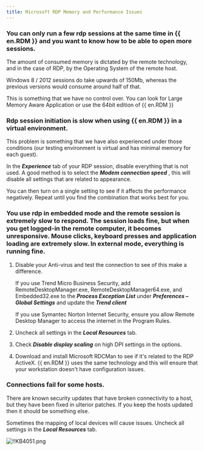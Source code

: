 ```yaml
---
title: Microsoft RDP Memory and Performance Issues
---
```

### You can only run a few rdp sessions at the same time in {{ en.RDM }} and you want to know how to be able to open more sessions.
The amount of consumed memory is dictated by the remote technology, and in the case of RDP, by the Operating System of the remote host.  

Windows 8 / 2012 sessions do take upwards of 150Mb, whereas the previous versions would consume around half of that.  

This is something that we have no control over. You can look for Large Memory Aware Application or use the 64bit edition of {{ en.RDM }}

### Rdp session initiation is slow when using {{ en.RDM }} in a virtual environment.

This problem is something that we have also experienced under those conditions (our testing environment is virtual and has minimal memory for each guest).  

In the ***Experience*** tab of your RDP session, disable everything that is not used. A good method is to select the ***Modem connection speed*** , this will disable all settings that are related to appearance.  

You can then turn on a single setting to see if it affects the performance negatively. Repeat until you find the combination that works best for you.  

### You use rdp in embedded mode and the remote session is extremely slow to respond. The session loads fine, but when you get logged-in the remote computer, it becomes unresponsive. Mouse clicks, keyboard presses and application loading are extremely slow. In external mode, everything is running fine.

1. Disable your Anti-virus and test the connection to see of this make a difference.  

    If you use Trend Micro Business Security, add RemoteDesktopManager.exe, RemoteDesktopManager64.exe, and Embedded32.exe to the ***Process Exception List*** under ***Preferences – Global Settings*** and update the ***Trend client***  

    If you use Symantec Norton Internet Security, ensure you allow Remote Desktop Manager to access the internet in the Program Rules.  

1. Uncheck all settings in the ***Local Resources*** tab.
1. Check ***Disable display scaling*** on high DPI settings in the options.
1. Download and install Microsoft RDCMan to see if it's related to the RDP ActiveX. {{ en.RDM }} uses the same technology and this will ensure that your workstation doesn't have configuration issues.  

### Connections fail for some hosts.

There are known security updates that have broken connectivity to a host, but they have been fixed in ulterior patches. If you keep the hosts updated then it should be something else.  

Sometimes the mapping of local devices will cause issues. Uncheck all settings in the ***Local Resources*** tab.  

![!!KB4051.png](/img/en/kb/KB4051.png)
